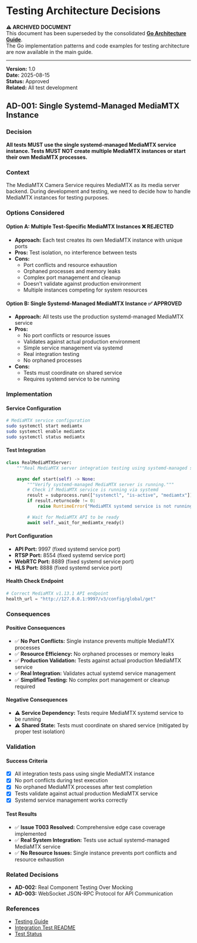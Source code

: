 # Testing Architecture Decisions

**⚠️ ARCHIVED DOCUMENT**  
This document has been superseded by the consolidated **[Go Architecture Guide](../go-architecture-guide.md)**.  
The Go implementation patterns and code examples for testing architecture are now available in the main guide.

---

**Version:** 1.0  
**Date:** 2025-08-15  
**Status:** Approved  
**Related:** All test development

## AD-001: Single Systemd-Managed MediaMTX Instance

### Decision
**All tests MUST use the single systemd-managed MediaMTX service instance. Tests MUST NOT create multiple MediaMTX instances or start their own MediaMTX processes.**

### Context
The MediaMTX Camera Service requires MediaMTX as its media server backend. During development and testing, we need to decide how to handle MediaMTX instances for testing purposes.

### Options Considered

#### Option A: Multiple Test-Specific MediaMTX Instances ❌ REJECTED
- **Approach:** Each test creates its own MediaMTX instance with unique ports
- **Pros:** Test isolation, no interference between tests
- **Cons:** 
  - Port conflicts and resource exhaustion
  - Orphaned processes and memory leaks
  - Complex port management and cleanup
  - Doesn't validate against production environment
  - Multiple instances competing for system resources

#### Option B: Single Systemd-Managed MediaMTX Instance ✅ APPROVED
- **Approach:** All tests use the production systemd-managed MediaMTX service
- **Pros:**
  - No port conflicts or resource issues
  - Validates against actual production environment
  - Simple service management via systemd
  - Real integration testing
  - No orphaned processes
- **Cons:**
  - Tests must coordinate on shared service
  - Requires systemd service to be running

### Implementation

#### Service Configuration
```bash
# MediaMTX service configuration
sudo systemctl start mediamtx
sudo systemctl enable mediamtx
sudo systemctl status mediamtx
```

#### Test Integration
```python
class RealMediaMTXServer:
    """Real MediaMTX server integration testing using systemd-managed service."""
    
    async def start(self) -> None:
        """Verify systemd-managed MediaMTX server is running."""
        # Check if MediaMTX service is running via systemd
        result = subprocess.run(["systemctl", "is-active", "mediamtx"])
        if result.returncode != 0:
            raise RuntimeError("MediaMTX systemd service is not running")
        
        # Wait for MediaMTX API to be ready
        await self._wait_for_mediamtx_ready()
```

#### Port Configuration
- **API Port:** 9997 (fixed systemd service port)
- **RTSP Port:** 8554 (fixed systemd service port)
- **WebRTC Port:** 8889 (fixed systemd service port)
- **HLS Port:** 8888 (fixed systemd service port)

#### Health Check Endpoint
```python
# Correct MediaMTX v1.13.1 API endpoint
health_url = "http://127.0.0.1:9997/v3/config/global/get"
```

### Consequences

#### Positive Consequences
- ✅ **No Port Conflicts:** Single instance prevents multiple MediaMTX processes
- ✅ **Resource Efficiency:** No orphaned processes or memory leaks
- ✅ **Production Validation:** Tests against actual production MediaMTX service
- ✅ **Real Integration:** Validates actual systemd service management
- ✅ **Simplified Testing:** No complex port management or cleanup required

#### Negative Consequences
- ⚠️ **Service Dependency:** Tests require MediaMTX systemd service to be running
- ⚠️ **Shared State:** Tests must coordinate on shared service (mitigated by proper test isolation)

### Validation

#### Success Criteria
- [x] All integration tests pass using single MediaMTX instance
- [x] No port conflicts during test execution
- [x] No orphaned MediaMTX processes after test completion
- [x] Tests validate against actual production MediaMTX service
- [x] Systemd service management works correctly

#### Test Results
- ✅ **Issue T003 Resolved:** Comprehensive edge case coverage implemented
- ✅ **Real System Integration:** Tests use actual systemd-managed MediaMTX service
- ✅ **No Resource Issues:** Single instance prevents port conflicts and resource exhaustion

### Related Decisions
- **AD-002:** Real Component Testing Over Mocking
- **AD-003:** WebSocket JSON-RPC Protocol for API Communication

### References
- [Testing Guide](../development/testing-guide.md)
- [Integration Test README](../../tests/integration/README_REAL_SYSTEM.md)
- [Test Status](../../test_status.md)
